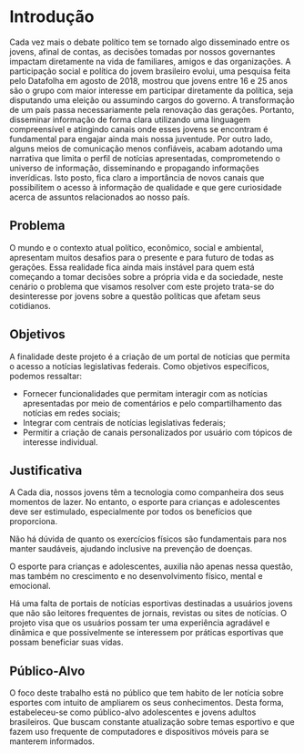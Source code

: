 # Introdução

Cada vez mais o debate político tem se tornado algo disseminado entre os jovens, afinal de contas, as decisões tomadas por nossos governantes impactam diretamente na vida de familiares, amigos e das organizações.
A participação social e política do jovem brasileiro evolui, uma pesquisa feita pelo Datafolha em agosto de 2018, mostrou que jovens entre 16 e 25 anos são o grupo com maior interesse em participar diretamente da política, seja disputando uma eleição ou assumindo cargos do governo. A transformação de um país passa necessariamente pela renovação das gerações. Portanto, disseminar informação de forma clara utilizando uma linguagem compreensível e atingindo canais onde esses jovens se encontram é fundamental para engajar ainda mais nossa juventude. Por outro lado, alguns meios de comunicação menos confiáveis, acabam adotando uma narrativa que limita o perfil de notícias apresentadas, comprometendo o universo de informação, disseminando e propagando informações inverídicas.
Isto posto, fica claro a importância de novos canais que possibilitem o acesso à informação de qualidade e que gere curiosidade acerca de assuntos relacionados ao nosso país. 


## Problema

O mundo e o contexto atual político, econômico, social e ambiental, apresentam muitos desafios para o presente e para futuro de todas as gerações. Essa realidade fica ainda mais instável para quem está começando a tomar decisões sobre a própria vida e da sociedade, neste cenário o problema que visamos resolver com este projeto trata-se do desinteresse por jovens sobre a questão políticas que afetam seus cotidianos.

## Objetivos

A finalidade deste projeto é a criação de um portal de notícias que permita o acesso a notícias legislativas federais.
Como objetivos específicos, podemos ressaltar:
-	Fornecer funcionalidades que permitam interagir com as notícias apresentadas por meio de comentários e pelo compartilhamento das notícias em redes sociais;
-	Integrar com centrais de notícias legislativas federais;
-	Permitir a criação de canais personalizados por usuário com tópicos de interesse individual.


## Justificativa

A Cada dia, nossos jovens têm a tecnologia como companheira dos seus momentos de lazer. No entanto, o esporte para crianças e adolescentes deve ser estimulado, especialmente por todos os benefícios que proporciona.

Não há dúvida de quanto os exercícios físicos são fundamentais para nos manter saudáveis, ajudando inclusive na prevenção de doenças.

O esporte para crianças e adolescentes, auxilia não apenas nessa questão, mas também no crescimento e no desenvolvimento físico, mental e emocional.

Há uma falta de portais de notícias esportivas destinadas a usuários jovens que não são leitores frequentes de jornais, revistas ou sites de notícias. O projeto visa que os usuários possam ter uma experiência agradável e dinâmica e que possivelmente se interessem por práticas esportivas que possam beneficiar suas vidas.

## Público-Alvo

O foco deste trabalho está no público que tem habito de ler notícia sobre esportes com intuito de ampliarem os seus conhecimentos.
Desta forma, estabeleceu-se como público-alvo adolescentes e jovens adultos brasileiros.
Que buscam constante atualização sobre temas esportivo e que fazem uso frequente de computadores e dispositivos móveis para se manterem informados.
 

